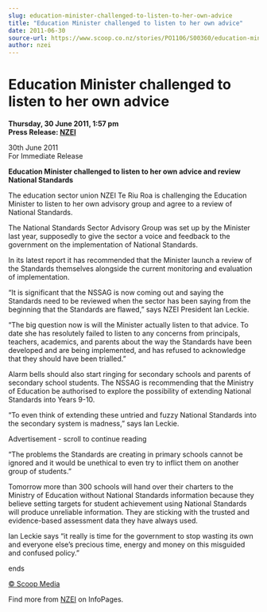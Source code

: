 ```yaml
---
slug: education-minister-challenged-to-listen-to-her-own-advice
title: "Education Minister challenged to listen to her own advice"
date: 2011-06-30
source-url: https://www.scoop.co.nz/stories/PO1106/S00360/education-minister-challenged-to-listen-to-her-own-advice.htm
author: nzei
---
```

Education Minister challenged to listen to her own advice
=========================================================

**Thursday, 30 June 2011, 1:57 pm**  
**Press Release: [NZEI](https://info.scoop.co.nz/NZEI)**

30th June 2011  
For Immediate Release

**Education Minister challenged to listen to her own advice and review National Standards**

The education sector union NZEI Te Riu Roa is challenging the Education Minister to listen to her own advisory group and agree to a review of National Standards.

The National Standards Sector Advisory Group was set up by the Minister last year, supposedly to give the sector a voice and feedback to the government on the implementation of National Standards.

In its latest report it has recommended that the Minister launch a review of the Standards themselves alongside the current monitoring and evaluation of implementation.

“It is significant that the NSSAG is now coming out and saying the Standards need to be reviewed when the sector has been saying from the beginning that the Standards are flawed,” says NZEI President Ian Leckie.

“The big question now is will the Minister actually listen to that advice. To date she has resolutely failed to listen to any concerns from principals, teachers, academics, and parents about the way the Standards have been developed and are being implemented, and has refused to acknowledge that they should have been trialled.”

Alarm bells should also start ringing for secondary schools and parents of secondary school students. The NSSAG is recommending that the Ministry of Education be authorised to explore the possibility of extending National Standards into Years 9-10.

“To even think of extending these untried and fuzzy National Standards into the secondary system is madness,” says Ian Leckie.

Advertisement - scroll to continue reading





“The problems the Standards are creating in primary schools cannot be ignored and it would be unethical to even try to inflict them on another group of students.”

Tomorrow more than 300 schools will hand over their charters to the Ministry of Education without National Standards information because they believe setting targets for student achievement using National Standards will produce unreliable information. They are sticking with the trusted and evidence-based assessment data they have always used.

Ian Leckie says “it really is time for the government to stop wasting its own and everyone else’s precious time, energy and money on this misguided and confused policy.”

ends  

[© Scoop Media](http://www.scoop.co.nz/about/terms.html)

Find more from [NZEI](https://info.scoop.co.nz/NZEI) on InfoPages.